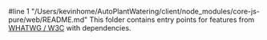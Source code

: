 #line 1 "/Users/kevinhome/AutoPlantWatering/client/node_modules/core-js-pure/web/README.md"
This folder contains entry points for features from [WHATWG / W3C](https://github.com/zloirock/core-js#web-standards) with dependencies.

